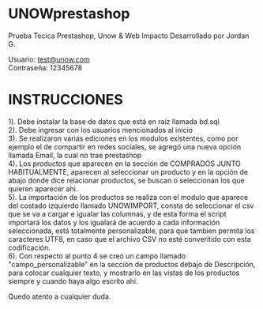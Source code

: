 # UNOWprestashop
Prueba Tecica Prestashop, Unow &amp; Web Impacto  Desarrollado por Jordan G.

Usuario: test@unow.com  
Contraseña: 12345678


# INSTRUCCIONES

1). Debe instalar la base de datos que está en raiz llamada bd.sql  
2). Debe ingresar con los usuarios mencionados al inicio  
3). Se realizaron varias ediciones en los modulos existentes, como por ejemplo el de compartir en redes sociales, se agregó una nueva opción llamada Email, la cual no trae prestashop  
4). Los productos que aparecen en la sección de COMPRADOS JUNTO HABITUALMENTE, aparecen al seleccionar un producto y en la opción de abajo donde dice relacionar productos, se buscan o seleccionan los que quieren aparecer ahi.  
5). La importación de los productos se realiza con el modulo que aparece del costado izquierdo llamado UNOWIMPORT, consta de seleccionar el csv que se va a cargar e igualar las columnas, y de esta forma el script importará los datos y los igualará de acuerdo a cada información seleccionada, está totalmente personalizable, para que tambien permita los caracteres UTF8, en caso que el archivo CSV no esté converitido con esta codificación.  
6). Con respecto al punto 4 se creó un campo llamado "campo_personalizable" en la sección de productos debajo de Descripción, para colocar cualquier texto, y mostrarlo en las vistas de los productos siempre y cuando haya algo escrito ahi.  

Quedo atento a cualquier duda.
